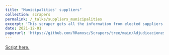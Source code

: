 ```yaml
---
title: "Municipalities' suppliers"
collection: scrapers
permalink: /_talks/suppliers_municipalities
excerpt: 'This scraper gets all the information from elected suppliers of municipalities.'
date: 2021-12-01
paperurl: 'https://github.com/RRamosc/Scrapers/tree/main/Adjudicaciones'
---
```


[Script here.](https://github.com/RRamosc/Scrapers/tree/main/Adjudicaciones)

